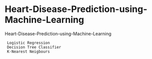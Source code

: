 # Heart-Disease-Prediction-using-Machine-Learning
Heart-Disease-Prediction-using-Machine-Learning

     Logistic Regression
     Decision Tree Classifier
     K-Nearest Neigbours
